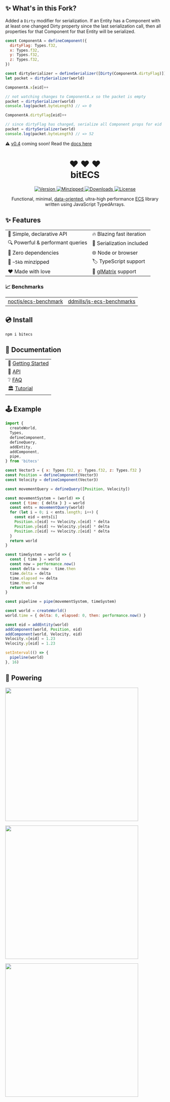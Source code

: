 ## ✨ What's in this Fork?

Added a `Dirty` modifier for serialization.  If an Entity has a Component with at least one changed Dirty property since the last serialization call, then all properties for that Component for that Entity will be serialized.

```js
const ComponentA = defineComponent({
  dirtyFlag: Types.f32,
  x: Types.f32,
  y: Types.f32,
  z: Types.f32,
})

const dirtySerializer = defineSerializer([Dirty(ComponentA.dirtyFlag)])
let packet = dirtySerializer(world)

ComponentA.x[eid]++

// not watching changes to ComponentA.x so the packet is empty
packet = dirtySerializer(world)
console.log(packet.byteLength) // => 0

ComponentA.dirtyFlag[eid]++

// since dirtyFlag has changed, serialize all Component props for eid
packet = dirtySerializer(world)
console.log(packet.byteLength) // => 52
```


:warning: [v0.4](https://github.com/NateTheGreatt/bitECS/blob/rc-0-4-0) coming soon! Read the [docs here](https://github.com/NateTheGreatt/bitECS/blob/rc-0-4-0/docs/Intro.md)


<h1 align="center">
❤ ❤ ❤ <br />
bitECS
</h1>

<p align="center">
  <a href="https://www.npmjs.com/package/bitecs">
    <img src="https://img.shields.io/npm/v/bitecs.svg" alt="Version" />
  </a>
  <a href="https://www.npmjs.com/package/bitecs">
    <img src="https://badgen.net/bundlephobia/minzip/bitecs" alt="Minzipped" />
  </a>
  <a href="https://www.npmjs.com/package/bitecs">
    <img src="https://img.shields.io/npm/dt/bitecs.svg" alt="Downloads" />
  </a>
  <a href="https://github.com/NateTheGreatt/bitECS/blob/master/LICENSE">
    <img src="https://badgen.net/npm/license/bitecs" alt="License" />
  </a>
</p>

<p align="center">
Functional, minimal, <a href="https://www.dataorienteddesign.com/dodbook/">data-oriented</a>, ultra-high performance <a href="https://en.wikipedia.org/wiki/Entity_component_system">ECS</a> library written using JavaScript TypedArrays.
</p>

</center>

## ✨ Features

|   |   |
| --------------------------------- | ---------------------------------------- |
| 🔮  Simple, declarative API       | 🔥  Blazing fast iteration               |
| 🔍  Powerful & performant queries | 💾  Serialization included              |
| 🍃  Zero dependencies             | 🌐  Node or browser                     |
| 🤏  `~5kb` minzipped              | 🏷  TypeScript support                   |
| ❤  Made with love                | 🔺 [glMatrix](https://github.com/toji/gl-matrix) support |

### 📈 Benchmarks

|                                                                 |                                                                           |
| --------------------------------------------------------------- | ------------------------------------------------------------------------- |
| [noctjs/ecs-benchmark](https://github.com/noctjs/ecs-benchmark) | [ddmills/js-ecs-benchmarks](https://github.com/ddmills/js-ecs-benchmarks) |

## 💿 Install
```
npm i bitecs
```

## 📘  Documentation
|                  |
| ---------------- |
| 🏁  [Getting Started](https://github.com/NateTheGreatt/bitECS/blob/master/docs/INTRO.md) |
| 📑  [API](https://github.com/NateTheGreatt/bitECS/blob/master/docs/API.md) |
| ❔  [FAQ](https://github.com/NateTheGreatt/bitECS/blob/master/docs/FAQ.md) |
| 🏛  [Tutorial](https://github.com/ourcade/phaser3-bitecs-getting-started) |

## 🕹 Example

```js
import {
  createWorld,
  Types,
  defineComponent,
  defineQuery,
  addEntity,
  addComponent,
  pipe,
} from 'bitecs'

const Vector3 = { x: Types.f32, y: Types.f32, z: Types.f32 }
const Position = defineComponent(Vector3)
const Velocity = defineComponent(Vector3)

const movementQuery = defineQuery([Position, Velocity])

const movementSystem = (world) => {
  const { time: { delta } } = world
  const ents = movementQuery(world)
  for (let i = 0; i < ents.length; i++) {
    const eid = ents[i]
    Position.x[eid] += Velocity.x[eid] * delta
    Position.y[eid] += Velocity.y[eid] * delta
    Position.z[eid] += Velocity.z[eid] * delta
  }
  return world
}

const timeSystem = world => {
  const { time } = world
  const now = performance.now()
  const delta = now - time.then
  time.delta = delta
  time.elapsed += delta
  time.then = now
  return world
}

const pipeline = pipe(movementSystem, timeSystem)

const world = createWorld()
world.time = { delta: 0, elapsed: 0, then: performance.now() }

const eid = addEntity(world)
addComponent(world, Position, eid)
addComponent(world, Velocity, eid)
Velocity.x[eid] = 1.23
Velocity.y[eid] = 1.23

setInterval(() => {
  pipeline(world)
}, 16)
```

## 🔌 Powering

<a href="https://github.com/etherealengine/etherealengine/"><img src="https://user-images.githubusercontent.com/5104160/275346499-878a74b0-11eb-463d-a70e-6cb7055683eb.png" width="420"/></a>

<a href="https://github.com/thirdroom/thirdroom"><img src="https://github.com/thirdroom/thirdroom/raw/main/docs/assets/logo.png" width="420"/></a>

<a href="https://github.com/mozilla/hubs"><img src="https://github.com/NateTheGreatt/bitECS/blob/master/mozilla-hubs.png" width="420"/></a>


